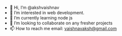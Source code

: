 - 👋 Hi, I’m @akshvaishnav
- 👀 I’m interested in web development.
- 🌱 I’m currently learning node js
- 💞️ I’m looking to collaborate on any fresher projects
- 📫 How to reach me email: vaishnavaksh@gmail.com 

<!---
akshvaishnav96/akshvaishnav96 is a ✨ special ✨ repository because its `README.md` (this file) appears on your GitHub profile.
You can click the Preview link to take a look at your changes.
--->
